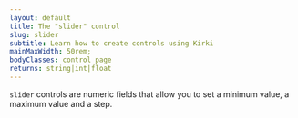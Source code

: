 ```yaml
---
layout: default
title: The "slider" control
slug: slider
subtitle: Learn how to create controls using Kirki
mainMaxWidth: 50rem;
bodyClasses: control page
returns: string|int|float
---
```


`slider` controls are numeric fields that allow you to set a minimum value, a maximum value and a step.
